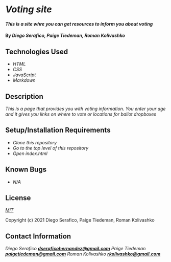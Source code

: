 # _Voting site_

#### _This is a site whre you can get resources to inform you about voting_

#### By _**Diego Serafico, Paige Tiedeman, Roman Kolivashko**_

## Technologies Used

* _HTML_
* _CSS_
* _JavaScript_
* _Markdown_

## Description

_This is a page that provides you with voting information. You enter your age and it gives you links on where to vote or locations for ballot dropboxes_

## Setup/Installation Requirements

* _Clone this repository_
* _Go to the top level of this repository_
* _Open index.html_

## Known Bugs

* _N/A_

## License

_[MIT](https://opensource.org/licenses/MIT)_

Copyright (c) 2021 Diego Serafico, Paige Tiedeman, Roman Kolivashko

## Contact Information

_Diego Serafico **dseraficohernandez@gmail.com**_ 
_Paige Tiedeman **paigetiedeman@gmail.com**_
_Roman Kolivashko **rkolivashko@gmail.com**_